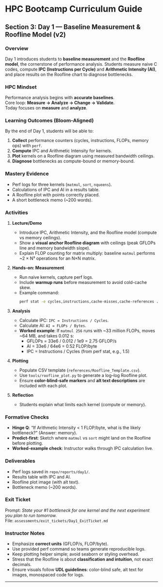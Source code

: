 # HPC Bootcamp Curriculum Guide

## Section 3: Day 1 — Baseline Measurement & Roofline Model (v2)

### Overview
Day 1 introduces students to **baseline measurement** and the **Roofline model**, the cornerstone of performance analysis. Students measure naive C codes, compute **IPC (Instructions per Cycle)** and **Arithmetic Intensity (AI)**, and place results on the Roofline chart to diagnose bottlenecks.

### HPC Mindset
Performance analysis begins with **accurate baselines**.  
Core loop: **Measure → Analyze → Change → Validate**.  
Today focuses on **measure** and **analyze**.

### Learning Outcomes (Bloom-Aligned)
By the end of Day 1, students will be able to:
1. **Collect** performance counters (cycles, instructions, FLOPs, memory ops) with `perf`.  
2. **Compute** IPC and Arithmetic Intensity for kernels.  
3. **Plot** kernels on a Roofline diagram using measured bandwidth ceilings.  
4. **Diagnose** bottlenecks as compute-bound or memory-bound.  

### Mastery Evidence
- Perf logs for three kernels (`matmul`, `sort`, `nqueens`).  
- Calculations of IPC and AI in a results table.  
- A Roofline plot with points correctly placed.  
- A short bottleneck memo (~200 words).  

### Activities
1. **Lecture/Demo**  
   - Introduce IPC, Arithmetic Intensity, and the Roofline model (compute vs memory ceilings).  
   - Show a **visual anchor Roofline diagram** with ceilings (peak GFLOPs line and memory bandwidth slope).  
   - Explain FLOP counting for matrix multiply: baseline `matmul` performs ~2 × N³ operations for an N×N matrix.  

2. **Hands-on: Measurement**  
   - Run naive kernels, capture perf logs.  
   - Include **warmup runs** before measurement to avoid cold-cache skew.  
   - Example command:  
     ```bash
     perf stat -e cycles,instructions,cache-misses,cache-references ./matmul 256
     ```  

3. **Analysis**  
   - Calculate IPC: `IPC = Instructions / Cycles`.  
   - Calculate AI: `AI = FLOPs / Bytes`.  
   - **Worked example**: If `matmul 256` runs with ~33 million FLOPs, moves ~64 MB, and takes 0.012 s:  
     - GFLOPs = 33e6 / 0.012 / 1e9 = 2.75 GFLOP/s  
     - AI = 33e6 / 64e6 = 0.52 FLOP/byte  
     - IPC = Instructions / Cycles (from perf stat, e.g., 1.5)  

4. **Plotting**  
   - Populate CSV template (`references/Roofline_Template.csv`).  
   - Use `tools/roofline_plot.py` to generate a log–log Roofline plot.  
   - Ensure **color-blind-safe markers** and **alt text descriptions** are included with each plot.  

5. **Reflection**  
   - Students explain what limits each kernel (compute or memory).  

### Formative Checks
- **Hinge Q**: “If Arithmetic Intensity < 1 FLOP/byte, what is the likely bottleneck?” (Answer: memory).  
- **Predict-first**: Sketch where `matmul` vs `sort` might land on the Roofline before plotting.  
- **Worked-example check**: Instructor walks through IPC calculation live.  

### Deliverables
- Perf logs saved in `repo/reports/day1/`.  
- Results table with IPC and AI.  
- Roofline plot image (with alt text).  
- Bottleneck memo (~200 words).  

### Exit Ticket
Prompt: *State your #1 bottleneck for one kernel and the next experiment you plan to run tomorrow.*  
File: `assessments/exit_tickets/Day1_ExitTicket.md`

### Instructor Notes
- Emphasize **correct units** (GFLOP/s, FLOP/byte).  
- Use provided perf command so teams generate reproducible logs.  
- Keep plotting helper simple; avoid seaborn or styling overhead.  
- Stress that the Roofline is about **classification and intuition**, not exact decimals.  
- Ensure visuals follow **UDL guidelines**: color-blind safe, alt text for images, monospaced code for logs.  

---
